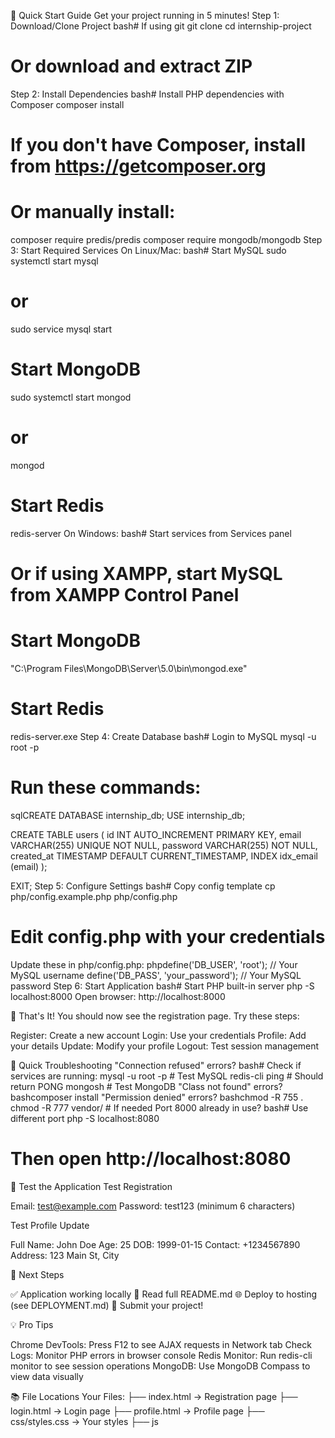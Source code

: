 🚀 Quick Start Guide
Get your project running in 5 minutes!
Step 1: Download/Clone Project
bash# If using git
git clone <your-repo-url>
cd internship-project

# Or download and extract ZIP
Step 2: Install Dependencies
bash# Install PHP dependencies with Composer
composer install

# If you don't have Composer, install from https://getcomposer.org
# Or manually install:
composer require predis/predis
composer require mongodb/mongodb
Step 3: Start Required Services
On Linux/Mac:
bash# Start MySQL
sudo systemctl start mysql
# or
sudo service mysql start

# Start MongoDB
sudo systemctl start mongod
# or
mongod

# Start Redis
redis-server
On Windows:
bash# Start services from Services panel
# Or if using XAMPP, start MySQL from XAMPP Control Panel

# Start MongoDB
"C:\Program Files\MongoDB\Server\5.0\bin\mongod.exe"

# Start Redis
redis-server.exe
Step 4: Create Database
bash# Login to MySQL
mysql -u root -p

# Run these commands:
sqlCREATE DATABASE internship_db;
USE internship_db;

CREATE TABLE users (
    id INT AUTO_INCREMENT PRIMARY KEY,
    email VARCHAR(255) UNIQUE NOT NULL,
    password VARCHAR(255) NOT NULL,
    created_at TIMESTAMP DEFAULT CURRENT_TIMESTAMP,
    INDEX idx_email (email)
);

EXIT;
Step 5: Configure Settings
bash# Copy config template
cp php/config.example.php php/config.php

# Edit config.php with your credentials
Update these in php/config.php:
phpdefine('DB_USER', 'root');        // Your MySQL username
define('DB_PASS', 'your_password'); // Your MySQL password
Step 6: Start Application
bash# Start PHP built-in server
php -S localhost:8000
Open browser: http://localhost:8000

🎉 That's It!
You should now see the registration page. Try these steps:

Register: Create a new account
Login: Use your credentials
Profile: Add your details
Update: Modify your profile
Logout: Test session management


🐛 Quick Troubleshooting
"Connection refused" errors?
bash# Check if services are running:
mysql -u root -p  # Test MySQL
redis-cli ping     # Should return PONG
mongosh            # Test MongoDB
"Class not found" errors?
bashcomposer install
"Permission denied" errors?
bashchmod -R 755 .
chmod -R 777 vendor/  # If needed
Port 8000 already in use?
bash# Use different port
php -S localhost:8080
# Then open http://localhost:8080

📱 Test the Application
Test Registration

Email: test@example.com
Password: test123 (minimum 6 characters)

Test Profile Update

Full Name: John Doe
Age: 25
DOB: 1999-01-15
Contact: +1234567890
Address: 123 Main St, City


🚀 Next Steps

✅ Application working locally
📖 Read full README.md
🌐 Deploy to hosting (see DEPLOYMENT.md)
📝 Submit your project!


💡 Pro Tips

Chrome DevTools: Press F12 to see AJAX requests in Network tab
Check Logs: Monitor PHP errors in browser console
Redis Monitor: Run redis-cli monitor to see session operations
MongoDB: Use MongoDB Compass to view data visually


📚 File Locations
Your Files:
├── index.html          → Registration page
├── login.html          → Login page
├── profile.html        → Profile page
├── css/styles.css      → Your styles
├── js
